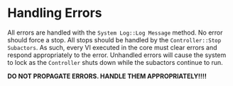 # Handling Errors

All errors are handled with the ``System Log::Log Message`` method.  No error should force a stop.  All stops should be handled by the ``Controller::Stop Subactors``.  As such, every VI executed in the core must clear errors and respond appropriately to the error.  Unhandled errors will cause the system to lock as the ``Controller`` shuts down while the subactors continue to run.

**DO NOT PROPAGATE ERRORS.  HANDLE THEM APPROPRIATELY!!!!**
